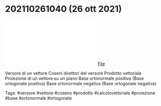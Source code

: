 # 202110261040 (26 ott 2021)
![](202110261040.pdf)
[File](202110261040.pdf)

Versore di un vettore
Coseni direttori del versore
Prodotto vettoriale
Proiezione di un vettore su un piano
Base ortonormale positiva (Base ortogonale positiva)
Base ortonormale negativa (Base ortogonale negativa)

Tags:
#versore #vettore #coseno #prodotto #calcolovettoriale #proiezione #base #ortonormale #ortogonale 